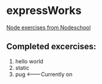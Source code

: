 # expressWorks
[Node exercises from Nodeschool](https://nodeschool.io/)

## Completed excercises:
1. hello world
2. static
3. pug <---Currently on

